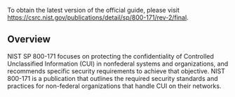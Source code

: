 To obtain the latest version of the official guide, please visit https://csrc.nist.gov/publications/detail/sp/800-171/rev-2/final.

## Overview

NIST SP 800-171 focuses on protecting the confidentiality of Controlled Unclassified Information (CUI) in nonfederal systems and organizations, and recommends specific security requirements to achieve that objective. NIST 800-171 is a publication that outlines the required security standards and practices for non-federal organizations that handle CUI on their networks.
